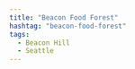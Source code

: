 ```yaml
---
title: "Beacon Food Forest"
hashtag: "beacon-food-forest"
tags:
  - Beacon Hill
  - Seattle
---
```


